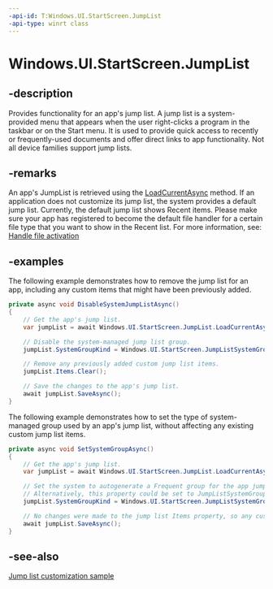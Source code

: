 ```yaml
---
-api-id: T:Windows.UI.StartScreen.JumpList
-api-type: winrt class
---
```


<!-- Class syntax.
public class JumpList : Windows.UI.StartScreen.IJumpList
-->

# Windows.UI.StartScreen.JumpList

## -description

Provides functionality for an app's jump list. A jump list is a system-provided menu that appears when the user right-clicks a program in the taskbar or on the Start menu. It is used to provide quick access to recently or frequently-used documents and offer direct links to app functionality. Not all device families support jump lists.

## -remarks

An app's JumpList is retrieved using the [LoadCurrentAsync](jumplist_loadcurrentasync_313230072.md) method. If an application does not customize its jump list, the system provides a default jump list. Currently, the default jump list shows Recent items. Please make sure your app has registered to become the default file handler for a certain file type that you want to show in the Recent list. For more information, see: [Handle file activation](https://docs.microsoft.com/en-us/windows/uwp/launch-resume/handle-file-activation)

## -examples

The following example demonstrates how to remove the jump list for an app, including any custom items that might have been previously added.

```csharp
private async void DisableSystemJumpListAsync()
{
    // Get the app's jump list.
    var jumpList = await Windows.UI.StartScreen.JumpList.LoadCurrentAsync();

    // Disable the system-managed jump list group.
    jumpList.SystemGroupKind = Windows.UI.StartScreen.JumpListSystemGroupKind.None;

    // Remove any previously added custom jump list items.
    jumpList.Items.Clear();

    // Save the changes to the app's jump list.
    await jumpList.SaveAsync();
}

```

The following example demonstrates how to set the type of system-managed group used by an app's jump list, without affecting any existing custom jump list items.

```csharp
private async void SetSystemGroupAsync()
{
    // Get the app's jump list.
    var jumpList = await Windows.UI.StartScreen.JumpList.LoadCurrentAsync();

    // Set the system to autogenerate a Frequent group for the app jump list.
    // Alternatively, this property could be set to JumpListSystemGroupKind.Recent to autogenerate a Recent group.
    jumpList.SystemGroupKind = Windows.UI.StartScreen.JumpListSystemGroupKind.Frequent;

    // No changes were made to the jump list Items property, so any custom tasks and groups remain intact.
    await jumpList.SaveAsync();
}

```

## -see-also

[Jump list customization sample](https://github.com/Microsoft/Windows-universal-samples/tree/master/Samples/JumpList)
